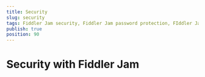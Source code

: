 ```yaml
---
title: Security
slug: security
tags: Fiddler Jam security, Fiddler Jam password protection, FIddler Jam encryption, Fiddler Jam masked cookies, Fiddler Jam capturing security concernts
publish: true
position: 90
---
```


# Security with Fiddler Jam